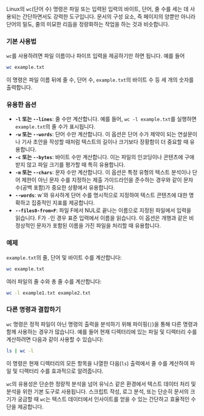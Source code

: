Linux의 `wc`(단어 수) 명령은 파일 또는 입력된 입력의 바이트, 단어, 줄 수를 세는 데 사용되는 간단하면서도 강력한 도구입니다. 문서의 구성 요소, 즉 페이지의 양뿐만 아니라 단어의 밀도, 줄의 미묘한 리듬을 정량화하는 작업을 하는 것과 비슷합니다.

### 기본 사용법

`wc`를 사용하려면 파일 이름이나 파이프 입력을 제공하기만 하면 됩니다. 예를 들어

```bash
wc example.txt
```

이 명령은 파일 이름 뒤에 줄 수, 단어 수, `example.txt`의 바이트 수 등 세 개의 숫자를 출력합니다.

### 유용한 옵션

- **`-l` 또는 `--lines`**: 줄 수만 계산합니다. 예를 들어, `wc -l example.txt`를 실행하면 `example.txt`의 줄 수가 표시됩니다.
- **`-w` 또는 `--words`**: 단어 수만 계산합니다. 이 옵션은 단어 수가 제약이 되는 연설문이나 기사 초안을 작성할 때처럼 텍스트의 길이나 크기보다 장황함이 더 중요할 때 유용합니다.
- **`-c` 또는 `--bytes`**: 바이트 수만 계산합니다. 이는 파일의 인코딩이나 콘텐츠에 구애받지 않고 파일 크기를 평가할 때 특히 유용합니다.
- **`-m` 또는 `--chars`**: 문자 수만 계산합니다. 이 옵션은 특정 유형의 텍스트 분석이나 단어 제한이 아닌 문자 수를 지정하는 제출 가이드라인을 준수하는 경우와 같이 문자 수(공백 포함)가 중요한 상황에서 유용합니다.
- **`--words`**: w`와 유사하게 단어 수를 명시적으로 지정하여 텍스트 콘텐츠에 대한 명확하고 집중적인 지표를 제공합니다.
- **`--files0-from=F`**: 파일 F에서 NUL로 끝나는 이름으로 지정된 파일에서 입력을 읽습니다. F가 `-`인 경우 표준 입력에서 이름을 읽습니다. 이 옵션은 개행과 같은 비정상적인 문자가 포함된 이름을 가진 파일을 처리할 때 유용합니다.

### 예제

`example.txt`의 줄, 단어 및 바이트 수를 계산합니다:

```bash
wc example.txt
```

여러 파일의 줄 수와 총 줄 수를 계산합니다:

```bash
wc -l example1.txt example2.txt
```

### 다른 명령과 결합하기

`wc` 명령은 정적 파일이 아닌 명령의 출력을 분석하기 위해 파이핑(`|`)을 통해 다른 명령과 함께 사용하는 경우가 많습니다. 예를 들어 현재 디렉터리에 있는 파일 및 디렉터리 수를 계산하려면 다음과 같이 사용할 수 있습니다:

```bash
ls | wc -l
```

이 명령은 현재 디렉터리의 모든 항목을 나열한 다음(`ls`) 출력에서 줄 수를 계산하여 파일 및 디렉터리 수를 효과적으로 알려줍니다.

`wc`의 유용성은 단순한 정량적 분석을 넘어 유닉스 같은 환경에서 텍스트 데이터 처리 및 분석을 위한 기본 도구로 사용됩니다. 스크립트 작성, 로그 분석, 또는 단순히 문서의 크기가 궁금할 때 `wc`는 텍스트 데이터에서 인사이트를 얻을 수 있는 간단하고 효율적인 수단을 제공합니다.
